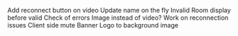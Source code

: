 Add reconnect button on video
Update name on the fly
Invalid Room display before valid
Check of errors
Image instead of video?
Work on reconnection issues
Client side mute
Banner Logo to background image
